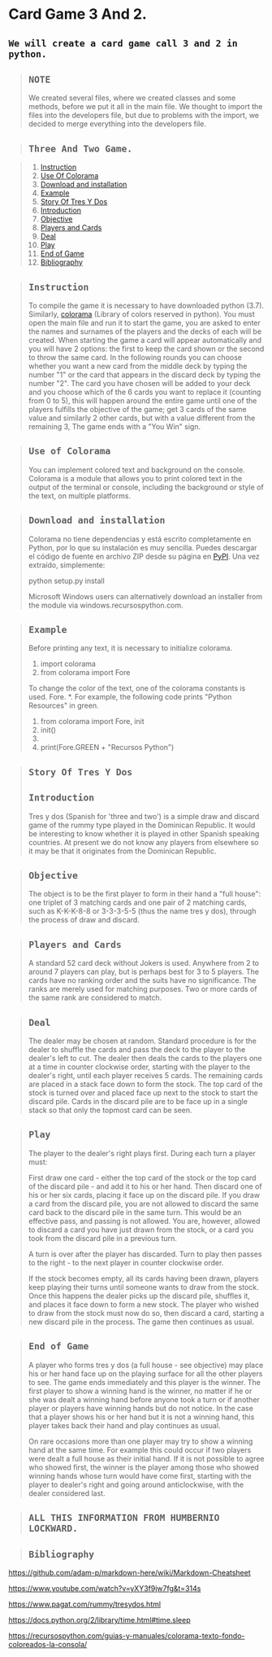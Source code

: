 # Card Game 3 And 2.
## `We will create a card game call 3 and 2 in python.`

>## `NOTE`
>We created several files, where we created classes and some methods, before we put it all in the main file.
>We thought to import the files into the developers file, but due to problems with the import, we decided to merge everything into the developers file.

>## `Three And Two Game.`

>1. [Instruction](#Instruction)
>1. [Use Of Colorama](#Use-of-Colorama)
>1. [Download and installation](#Download-and-installation)
>1. [Example](#Example)
>1. [Story Of Tres Y Dos](#Story-Of-Tres-Y-Dos)
>1. [Introduction](#Introduction)
>1. [Objective](#Objective)
>1. [Players and Cards](#Players-and-Cards)
>1. [Deal](#Deal)
>1. [Play](#Play)
>1. [End of Game](#End-of-Game)
>1. [Bibliography](#Bibliography)

>## `Instruction`
>To compile the game it is necessary to have downloaded python (3.7). 
>Similarly, [colorama](#Use-of-Colorama) (Library of colors reserved in python).
>You must open the main file and run it to start the game, you are asked to enter the names and surnames of the players and the decks of each will be created.
>When starting the game a card will appear automatically and you will have 2 options: the first to keep the card shown or the second to throw the same card.
>In the following rounds you can choose whether you want a new card from the middle deck by typing the number "1" or the card that appears in the discard deck by typing the number "2". The card you have chosen will be added to your deck and you choose which of the 6 cards you want to replace it (counting from 0 to 5), this will happen around the entire game until one of the players fulfills the objective of the game; get 3 cards of the same value and similarly 2 other cards, but with a value different from the remaining 3, The game ends with a "You Win" sign.

>## `Use of Colorama`
>You can implement colored text and background on the console.
>Colorama is a module that allows you to print colored text in the output of the terminal or console, including the background or style of the text, on multiple platforms.
>

>## `Download and installation`
>Colorama no tiene dependencias y está escrito completamente en Python, por lo que su instalación es muy sencilla. Puedes descargar el código de fuente en archivo ZIP desde su página en [PyPI](https://pypi.org/project/colorama/#downloads). Una vez extraído, simplemente:
>
>python setup.py install
>
>Microsoft Windows users can alternatively download an installer from the module via windows.recursospython.com.
>

>## `Example`
>Before printing any text, it is necessary to initialize colorama.
>
>1. import colorama
>2. from colorama import Fore
>
>To change the color of the text, one of the colorama constants is used. Fore. *. For example, the following code prints "Python Resources" in green.
>
>1. from colorama import Fore, init
>2. init()
>3.
>4. print(Fore.GREEN + "Recursos Python")


>## `Story Of Tres Y Dos`
>## `Introduction`
>Tres y dos (Spanish for 'three and two') is a simple draw and discard game of the rummy type played in the Dominican Republic. It would be interesting to know whether it is played in other Spanish speaking countries. At present we do not know any players from elsewhere so it may be that it originates from the Dominican Republic.

>## `Objective`
>The object is to be the first player to form in their hand a "full house": one triplet of 3 matching cards and one pair of 2 matching cards, such as K-K-K-8-8 or 3-3-3-5-5 (thus the name tres y dos), through the process of draw and discard.

>## `Players and Cards`
>A standard 52 card deck without Jokers is used. Anywhere from 2 to around 7 players can play, but is perhaps best for 3 to 5 players. The cards have no ranking order and the suits have no significance. The ranks are merely used for matching purposes. Two or more cards of the same rank are considered to match.

>## `Deal`
>The dealer may be chosen at random. Standard procedure is for the dealer to shuffle the cards and pass the deck to the player to the dealer's left to cut. The dealer then deals the cards to the players one at a time in counter clockwise order, starting with the player to the dealer's right, until each player receives 5 cards. The remaining cards are placed in a stack face down to form the stock. The top card of the stock is turned over and placed face up next to the stock to start the discard pile. Cards in the discard pile are to be face up in a single stack so that only the topmost card can be seen.

>## `Play`
>The player to the dealer's right plays first. During each turn a player must:
>
>First draw one card - either the top card of the stock or the top card of the discard pile - and add it to his or her hand.
>Then discard one of his or her six cards, placing it face up on the discard pile.
>If you draw a card from the discard pile, you are not allowed to discard the same card back to the discard pile in the same turn. This would be an effective pass, and passing is not allowed. You are, however, allowed to discard a card you have just drawn from the stock, or a card you took from the discard pile in a previous turn.
>
>A turn is over after the player has discarded. Turn to play then passes to the right - to the next player in counter clockwise order.
>
>If the stock becomes empty, all its cards having been drawn, players keep playing their turns until someone wants to draw from the stock. Once this happens the dealer picks up the discard pile, shuffles it, and places it face down to form a new stock. The player who wished to draw from the stock must now do so, then discard a card, starting a new discard pile in the process. The game then continues as usual.

>## `End of Game`
>A player who forms tres y dos (a full house - see objective) may place his or her hand face up on the playing surface for all the other players to see. The game ends immediately and this player is the winner. The first player to show a winning hand is the winner, no matter if he or she was dealt a winning hand before anyone took a turn or if another player or players have winning hands but do not notice. In the case that a player shows his or her hand but it is not a winning hand, this player takes back their hand and play continues as usual.
>
>On rare occasions more than one player may try to show a winning hand at the same time. For example this could occur if two players were dealt a full house as their initial hand. If it is not possible to agree who showed first, the winner is the player among those who showed winning hands whose turn would have come first, starting with the player to dealer's right and going around anticlockwise, with the dealer considered last.

>## `ALL THIS INFORMATION FROM HUMBERNIO LOCKWARD.`


>## `Bibliography`
https://github.com/adam-p/markdown-here/wiki/Markdown-Cheatsheet

https://www.youtube.com/watch?v=yXY3f9jw7fg&t=314s

https://www.pagat.com/rummy/tresydos.html

https://docs.python.org/2/library/time.html#time.sleep

https://recursospython.com/guias-y-manuales/colorama-texto-fondo-coloreados-la-consola/